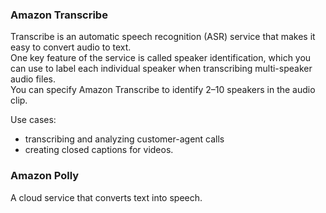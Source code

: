 ### Amazon Transcribe
Transcribe is an automatic speech recognition (ASR) service that makes it easy to convert audio to text.\
One key feature of the service is called speaker identification, which you can use to label each individual speaker when transcribing multi-speaker audio files.\
You can specify Amazon Transcribe to identify 2–10 speakers in the audio clip.

Use cases:
* transcribing and analyzing customer-agent calls
* creating closed captions for videos.

### Amazon Polly
A cloud service that converts text into speech.
